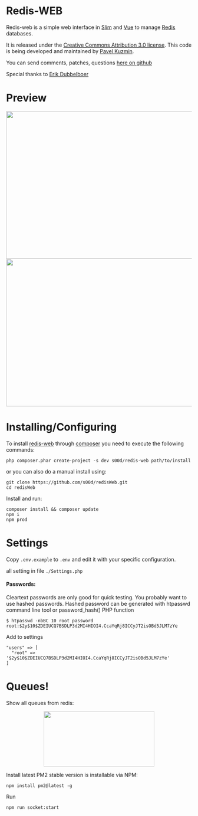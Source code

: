 Redis-WEB
=========

Redis-web is a simple web interface in [Slim](https://github.com/slimphp/Slim)
and [Vue](https://github.com/vuejs/vue) to manage [Redis](http://redis.io/) databases.

It is released under the
[Creative Commons Attribution 3.0 license](http://creativecommons.org/licenses/by/3.0/).
This code is being developed and maintained by [Pavel Kuzmin](https://github.com/s00d/).

You can send comments, patches, questions
[here on github](https://github.com/s00d/redisWeb/issues)

Special thanks to [Erik Dubbelboer](https://github.com/ErikDubbelboer/)

Preview
=======

<p align="center">
  <img width="600" height="400" src="https://image.prntscr.com/image/5YRJw7Q2RX6g_xVAtZED6A.png"><br>
  <img width="600" height="400" src="https://image.prntscr.com/image/Zq6zI-4STlqFAHADFJgW1Q.png">
</p>



Installing/Configuring
======================

To install [redis-web](https://packagist.org/packages/s00d/redis-web) through [composer](http://getcomposer.org/) you need to execute the following commands:

```
php composer.phar create-project -s dev s00d/redis-web path/to/install
```

or you can also do a manual install using:

```
git clone https://github.com/s00d/redisWeb.git
cd redisWeb
```

Install and run:

```
composer install && composer update
npm i
npm prod
```



Settings
========
Copy ``.env.example`` to ``.env`` and edit it with your specific configuration.

all setting in file ``./Settings.php``

#### Passwords:

Cleartext passwords are only good for quick testing. You probably want to use hashed passwords. Hashed password can be generated with htpasswd command line tool or password_hash() PHP function
```
$ htpasswd -nbBC 10 root password
root:$2y$10$ZDEIUCQ7BSDLP3d2MI4HIOI4.CcaYqRj8ICCyJT2isOBd5JLM7zYe
```

Add to settings
```
"users" => [
  "root" => '$2y$10$ZDEIUCQ7BSDLP3d2MI4HIOI4.CcaYqRj8ICCyJT2isOBd5JLM7zYe'
]
```

Queues!
=======
Show all queues from redis:

<p align="center">
  <img width="300" height="150" src="https://image.prntscr.com/image/9yn9HktGRL_SznmjyWqn9w.png"><br>
  </p>



Install latest PM2 stable version is installable via NPM:
```
npm install pm2@latest -g
```

Run

```
npm run socket:start
```